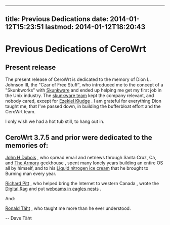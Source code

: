 
---
title: Previous Dedications
date: 2014-01-12T15:23:51
lastmod: 2014-01-12T18:20:43
---
Previous Dedications of CeroWrt
===============================

Present release
---------------

The present release of CeroWrt is dedicated to the memory of Dion L.
Johnson III, the "Czar of Free Stuff", who introduced me to the concept
of a "Skunkworks" with
[Skunkware](http://en.wikipedia.org/wiki/SCO_Skunkware) and ended up
helping me get my first job in the Unix industry. The [skunkware
team](ftp://ftp2.sco.com/skunkware/tmp/credits.html) kept the company
relevant, and nobody cared, except for [Ezekiel
Kludge](http://www.youtube.com/watch?v=QECNF-GxbDQ) . I am grateful for
everything Dion taught me, that I've passed down, in building the
bufferbloat effort and the CeroWrt team.

I only wish we had a hot tub still, to hang out in.

CeroWrt 3.7.5 and prior were dedicated to the memories of:
----------------------------------------------------------

[John H Dubois](http://www.spcecdt.com) , who spread email and netnews
through Santa Cruz, Ca, and [The Armory](http://www.armory.com)
geekhouse , spent many lonely years building an entire OS all by
himself, and to his [Liquid nitrogen ice
cream](http://www.armory.com/~spcecdt/cooking/recipes/chocolateIceCream.html)
that he brought to Burning man every year.

[Richard Pitt](http://digital-rag.com) , who helped bring the Internet
to western Canada , wrote the [Digital
Rag](http://digital-rag.com/article.php/Buffer-Bloat-Packet-Lossand) and
put [webcams in eagles
nests](http://www.hancockwildlife.org/article.php/RichardPittFund) .

And:

[Ronald Täht](http://ronsravings.blogspot.com) , who taught me more than
he ever understood.

-- Dave Täht

